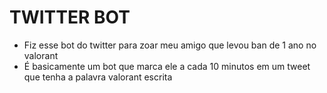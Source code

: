 # TWITTER BOT
- Fiz esse bot do twitter para zoar meu amigo que levou ban de 1 ano no valorant
- É basicamente um bot que marca ele a cada 10 minutos em um tweet que tenha a palavra valorant escrita
